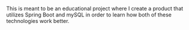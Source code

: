 This is meant to be an educational project where I create a product that utilizes Spring Boot and mySQL in order to learn how both of these technologies work better.
